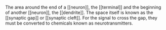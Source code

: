 The area around the end of a [[neuron]], the [[terminal]] and the beginning of another [[neuron]], the [[dendrite]]. The space itself is known as the [[synaptic gap]] or [[synaptic cleft]]. For the signal to cross the gap, they must be converted to chemicals known as neurotransmitters.